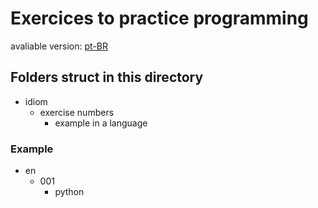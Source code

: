 # Exercices to practice programming 

avaliable version: [pt-BR](../../tree/pt)

## Folders struct in this directory

- idiom
   - exercise numbers
      - example in a language

### Example

- en
   - 001
      - python
